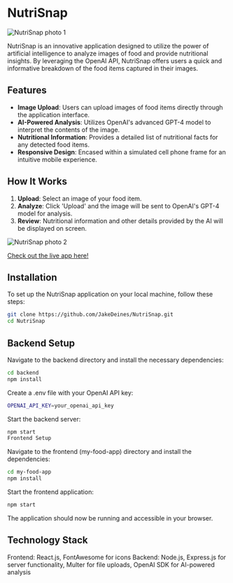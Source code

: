 # NutriSnap
![NutriSnap photo 1](https://github.com/JakeDeines/NutriSnap/assets/67669417/67d8e8ea-b09a-4aa6-aa56-f1b1daf5f7ca)

NutriSnap is an innovative application designed to utilize the power of artificial intelligence to analyze images of food and provide nutritional insights. By leveraging the OpenAI API, NutriSnap offers users a quick and informative breakdown of the food items captured in their images.

## Features

- **Image Upload**: Users can upload images of food items directly through the application interface.
- **AI-Powered Analysis**: Utilizes OpenAI's advanced GPT-4 model to interpret the contents of the image.
- **Nutritional Information**: Provides a detailed list of nutritional facts for any detected food items.
- **Responsive Design**: Encased within a simulated cell phone frame for an intuitive mobile experience.

## How It Works

1. **Upload**: Select an image of your food item.
2. **Analyze**: Click 'Upload' and the image will be sent to OpenAI's GPT-4 model for analysis.
3. **Review**: Nutritional information and other details provided by the AI will be displayed on screen.



![NutriSnap photo 2](https://github.com/JakeDeines/NutriSnap/assets/67669417/0641f14c-9dbe-41b1-a5e9-1f2fd61be3ba)

[Check out the live app here!](https://nutrisnap-production.up.railway.app/)


## Installation

To set up the NutriSnap application on your local machine, follow these steps:

```bash
git clone https://github.com/JakeDeines/NutriSnap.git
cd NutriSnap
```
## Backend Setup

Navigate to the backend directory and install the necessary dependencies:

```bash
cd backend
npm install
```
Create a .env file with your OpenAI API key:

```bash
OPENAI_API_KEY=your_openai_api_key
```

Start the backend server:

```bash
npm start
Frontend Setup
```

Navigate to the frontend (my-food-app) directory and install the dependencies:

```bash
cd my-food-app
npm install
```

Start the frontend application:

```bash
npm start
```

The application should now be running and accessible in your browser.

## Technology Stack
Frontend: React.js, FontAwesome for icons
Backend: Node.js, Express.js for server functionality, Multer for file uploads, OpenAI SDK for AI-powered analysis
